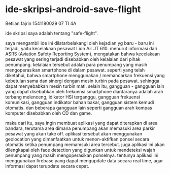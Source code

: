# ide-skripsi-android-save-flight
Betlian fajrin
1541180029
07
TI 4A

ide skripsi saya adalah tentang "safe-flight".

saya mengambil ide ini dilatarbelakangi oleh kejadian yg baru - baru ini terjadi, yaitu kecelakaan pesawat Lion Air JT 610. menurut informasi dari ASRS (Aviation Safety Reporting System), mengatakan bahwa kecelakaan pesawat yang sering terjadi disebabkan oleh kelalaian dari pihak penumpang. kelalaian tersebut adalah para penumpang yang masih mengoperasikan smartphone di dalam pesawat. seperti yang telah diketahui, bahwa smartphone menggunakan / memancarkan frekuensi yang kebetulan sama dan sinergi dengan mesin turbin pada pesawat. sehingga dapat menyebabkan mesin turbin mati. selain itu, gangguan - gangguan lain yang dapat disebabkan oleh frekuensi smartphone diantaranya adalah arah terbang melenceng, idikator HSI terganggu, gangguan frekuensi komunikasi, gangguan indikator bahan bakar, gangguan sistem kemudi otomatis. dan beberapa gangguan lain seperti gangguan arah kompas komputer disebabkan oleh CD dan game.

maka dari itu, saya ingin membuat aplikasi yang dapat diterapkan di area bandara, terutama area dimana penumpang akan memasuki area parkir pesawat yang akan take off. aplikasi tersebut akan menggunakan geolocation yang dimanfaatkan untuk menon-aktifkan ponsel secara otomatis ketika penumpang memamsuki area tersebut. juga aplikasi ini akan dilengkapai oleh face detection yang digunkan untuk mendeteksi wajah penumpang yang masih mengoperasikan ponselnya. tentunya aplikasi ini menggunakan firebase yang dapat mengupdate data secara real time, agar informasi dapat terupdate secara cepat. 
